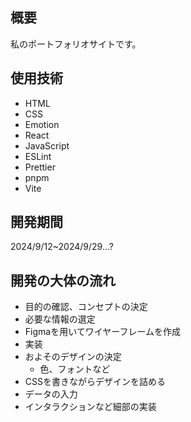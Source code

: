 ## 概要

私のポートフォリオサイトです。

## 使用技術

- HTML
- CSS
- Emotion
- React
- JavaScript
- ESLint
- Prettier
- pnpm
- Vite

## 開発期間

2024/9/12~2024/9/29...?

## 開発の大体の流れ

- 目的の確認、コンセプトの決定
- 必要な情報の選定
- Figmaを用いてワイヤーフレームを作成
- 実装
- およそのデザインの決定
  - 色、フォントなど
- CSSを書きながらデザインを詰める
- データの入力
- インタラクションなど細部の実装
